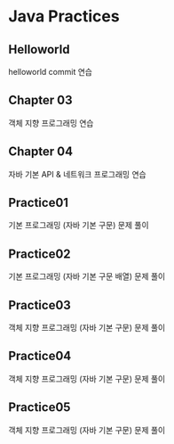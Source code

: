# Java Practices

## Helloworld
helloworld commit 연습

## Chapter 03
객체 지향 프로그래밍 연습

## Chapter 04
자바 기본 API & 네트워크 프로그래밍 연습

## Practice01
기본 프로그래밍 (자바 기본 구문) 문제 풀이

## Practice02
기본 프로그래밍 (자바 기본 구문 배열) 문제 풀이

## Practice03
객체 지향 프로그래밍 (자바 기본 구문) 문제 풀이

## Practice04
객체 지향 프로그래밍 (자바 기본 구문) 문제 풀이

## Practice05
객체 지향 프로그래밍 (자바 기본 구문) 문제 풀이